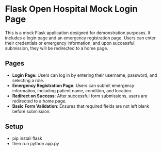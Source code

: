 # Flask Open Hospital Mock Login Page

This is a mock Flask application designed for demonstration purposes. It includes a login page and an emergency registration page. Users can enter their credentials or emergency information, and upon successful submission, they will be redirected to a home page.

## Pages

- **Login Page**: Users can log in by entering their username, password, and selecting a role.
- **Emergency Registration Page**: Users can submit emergency information, including patient name, condition, and location.
- **Redirect on Success**: After successful form submissions, users are redirected to a home page.
- **Basic Form Validation**: Ensures that required fields are not left blank before submission.

## Setup
- pip install flask
- then run python app.py
